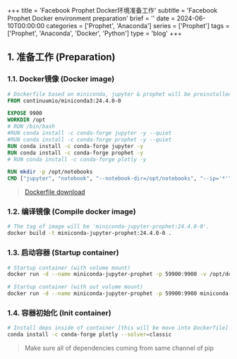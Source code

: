 +++
title = 'Facebook Prophet Docker环境准备工作'
subtitle = 'Facebook Prophet Docker environment preparation'
brief = ''
date = 2024-06-10T00:00:00
categories = ['Prophet', 'Anaconda']
series = ['Prophet']
tags = ['Prophet', 'Anaconda', 'Docker', 'Python']
type = 'blog'
+++

## 1. 准备工作 (Preparation)

### 1.1. Docker镜像 (Docker image)

```dockerfile
# Dockerfile based on miniconda, jupyter & prophet will be preinstalled.
FROM continuumio/miniconda3:24.4.0-0

EXPOSE 9900
WORKDIR /opt
# RUN /bin/bash
#RUN conda install -c conda-forge jupyter -y --quiet
#RUN conda install -c conda-forge prophet -y --quiet
RUN conda install -c conda-forge jupyter -y
RUN conda install -c conda-forge prophet -y
# RUN conda install -c conda-forge plotly -y

RUN mkdir -p /opt/notebooks
CMD ["jupyter", "notebook", "--notebook-dir=/opt/notebooks", "--ip='*'", "--port=9900", "--no-browser", "--allow-root"]
```

> [Dockerfile download](../Dockerfile)

### 1.2. 编译镜像 (Compile docker image)

```bash
# The tag of image will be 'miniconda-jupyter-prophet:24.4.0-0'.
docker build -t miniconda-jupyter-prophet:24.4.0-0 .
```

### 1.3. 启动容器 (Startup container)

```bash
# Startup container (with volume mount)
docker run -d --name miniconda-jupyter-prophet -p 59900:9900 -v /opt/docker_data/prophet-notebooks:/opt/notebooks miniconda-jupyter-prophet:24.4.0-0

# Startup container (with out volume mount)
docker run -d --name miniconda-jupyter-prophet -p 59900:9900 miniconda-jupyter-prophet:24.4.0-0
```

### 1.4. 容器初始化 (Init container)
```bash
# Install deps inside of container [this will be move into Dockerfile]
conda install -c conda-forge plotly --solver=classic
```

> Make sure all of dependencies coming from same channel of pip
